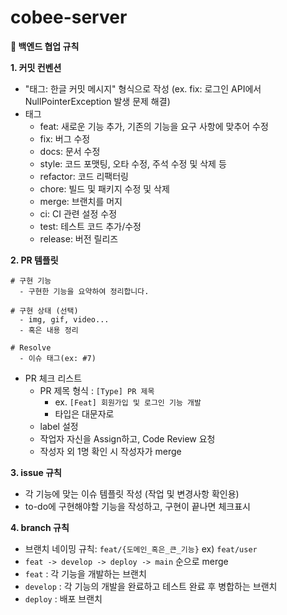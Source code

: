 # cobee-server

**📝 백엔드 협업 규칙**

**1. 커밋 컨벤션**

- "태그: 한글 커밋 메시지" 형식으로 작성 (ex. fix: 로그인 API에서 NullPointerException 발생 문제 해결)
- 태그
    - feat: 새로운 기능 추가, 기존의 기능을 요구 사항에 맞추어 수정
    - fix: 버그 수정
    - docs: 문서 수정
    - style: 코드 포맷팅, 오타 수정, 주석 수정 및 삭제 등
    - refactor: 코드 리팩터링
    - chore: 빌드 및 패키지 수정 및 삭제
    - merge: 브랜치를 머지
    - ci: CI 관련 설정 수정
    - test: 테스트 코드 추가/수정
    - release: 버전 릴리즈


**2. PR 템플릿**

```
# 구현 기능
  - 구현한 기능을 요약하여 정리합니다.

# 구현 상태 (선택)
  - img, gif, video...
  - 혹은 내용 정리

# Resolve
  - 이슈 태그(ex: #7)
```

- PR 체크 리스트
    - PR 제목 형식 : `[Type] PR 제목`
        - ex. `[Feat] 회원가입 및 로그인 기능 개발`
        - 타입은 대문자로
    - label 설정
    - 작업자 자신을 Assign하고, Code Review 요청
    - 작성자 외 1명 확인 시 작성자가 merge
      

**3. issue 규칙**

- 각 기능에 맞는 이슈 템플릿 작성 (작업 및 변경사항 확인용)
- to-do에 구현해야할 기능을 작성하고, 구현이 끝나면 체크표시


**4. branch 규칙**

- 브랜치 네이밍 규칙: `feat/{도메인_혹은_큰_기능}` ex) `feat/user`
- `feat -> develop -> deploy -> main` 순으로 merge
- `feat` : 각 기능을 개발하는 브랜치
- `develop` : 각 기능의 개발을 완료하고 테스트 완료 후 병합하는 브랜치
- `deploy` : 배포 브랜치
